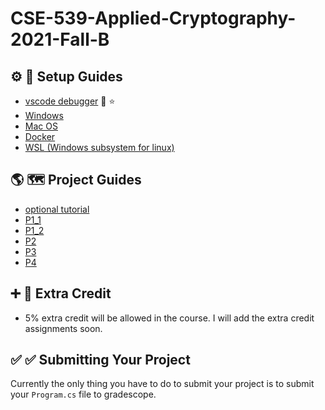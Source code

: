 # CSE-539-Applied-Cryptography-2021-Fall-B

<!-- ## Binder -->
<!-- [![Binder](https://mybinder.org/badge_logo.svg)](https://mybinder.org/v2/gh/GiveThanksAlways/CSE-539-Applied-Cryptography-2021-Fall-B/HEAD) -->

<!-- [![Binder](https://mybinder.org/badge_logo.svg)](https://mybinder.org/v2/gh/GiveThanksAlways/interactive/HEAD) -->

<!-- ![image](https://user-images.githubusercontent.com/7727291/136446547-cd2f51a7-5e42-46d0-b275-8c8b9c820fe5.png) -->

<!-- * helpful link for .NET interactive notebooks: [https://github.com/dotnet/interactive](https://github.com/dotnet/interactive) -->
<!-- * microsoft blog post [https://github.com/dotnet/interactive](https://github.com/dotnet/interactive) -->

## :gear: :hammer: Setup Guides

* [vscode debugger](./gettingStarted/vscode_Debugger/P0) :lady_beetle: :star:
* [Windows](./gettingStarted/Windows)
* [Mac OS](./gettingStarted/Mac)
* [Docker](./gettingStarted/Docker)
* [WSL (Windows subsystem for linux)](./gettingStarted/Windows-WSL)

## :earth_americas: :world_map: Project Guides
* [optional tutorial](./projectGuides/optionalTutorial)
* [P1_1](./projectGuides/P1_1)
* [P1_2](./projectGuides/P1_2)
* [P2](./projectGuides/P2)
* [P3](./projectGuides/P3)
* [P4](./projectGuides/P4)


## :heavy_plus_sign: :bread: Extra Credit
* 5% extra credit will be allowed in the course. I will add the extra credit assignments soon.

## :white_check_mark: :white_check_mark: Submitting Your Project

Currently the only thing you have to do to submit your project is to submit your `Program.cs` file to gradescope.
